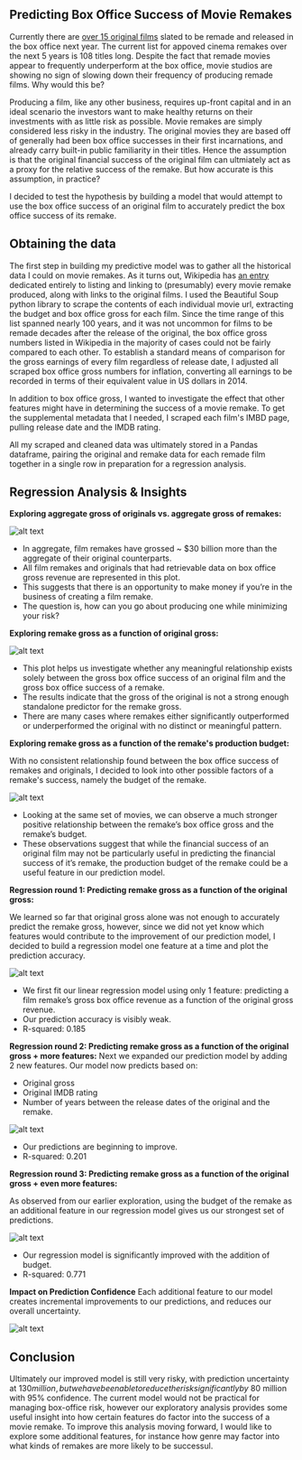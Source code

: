 ## Predicting Box Office Success of Movie Remakes

Currently there are [over 15 original films](http://www.imdb.com/list/ls052091214/?start=1&view=detail&sort=release_date_us:desc&defaults=1&scb=0.48789280536584556) slated to be remade and released in the box office next year.  The current list for appoved cinema remakes over the next 5 years is 108 titles long. Despite the fact that remade movies appear to frequently underperform at the box office, movie studios are showing no sign of slowing down their frequency of producing remade films. Why would this be?  

Producing a film, like any other business, requires up-front capital and in an ideal scenario the investors want to make healthy returns on their investments with as little risk as possible. Movie remakes are simply considered less risky in the industry. The original movies they are based off of generally had been box office successes in their first incarnations, and already carry built-in public familiarity in their titles. Hence the assumption is that the original financial success of the original film can ultmiately act as a proxy for the relative success of the remake. But how accurate is this assumption, in practice?  

I decided to test the hypothesis by building a model that would attempt to use the box office success of an original film to accurately predict the box office success of its remake.  

## Obtaining the data

The first step in building my predictive model was to gather all the historical data I could on movie remakes.  As it turns out, Wikipedia has [an entry](http://en.wikipedia.org/wiki/List_of_film_remakes) dedicated entirely to listing and linking to (presumably) every movie remake produced, along with links to the original films.  I used the Beautiful Soup python library to scrape the contents of each individual movie url, extracting the budget and box office gross for each film. Since the time range of this list spanned nearly 100 years, and it was not uncommon for films to be remade decades after the release of the original, the box office gross numbers listed in Wikipedia in the majority of cases could not be fairly compared to each other. To establish a standard means of comparison for the gross earnings of every film regardless of release date, I adjusted all scraped box office gross numbers for inflation, converting all earnings to be recorded in terms of their equivalent value in US dollars in 2014. 

In addition to box office gross, I wanted to investigate the effect that other features might have in determining the success of a movie remake. To get the supplemental metadata that I needed, I scraped each film's IMBD page, pulling release date and the IMDB rating. 

All my scraped and cleaned data was ultimately stored in a Pandas dataframe, pairing the original and remake data for each remade film together in a single row in preparation for a regression analysis.


## Regression Analysis & Insights


<b>Exploring aggregate gross of originals vs. aggregate gross of remakes:</b>

![alt text](https://squip.github.io/assets/movie_remakes/luther_gross_comparison.png "aggregate gross of originals vs. aggregate gross of remakes")

* In aggregate, film remakes have grossed ~ $30 billion more than the aggregate of their original counterparts.
* All film remakes and originals that had retrievable data on box office gross revenue are represented in this plot.
* This suggests that there is an opportunity to make money if you’re in the business of creating a film remake.
* The question is, how can you go about producing one while minimizing your risk?


<b>Exploring remake gross as a function of original gross:</b>

![alt text](https://squip.github.io/assets/movie_remakes/luther_original_gross_vs_remake_gross.png "Remake Gross vs. Original Gross")

* This plot helps us investigate whether any meaningful relationship exists solely between the gross box office success of an original film and the gross box office success of a remake.
* The results indicate that the gross of the original is not a strong enough standalone predictor for the remake gross.
* There are many cases where remakes either significantly outperformed or underperformed the original with no distinct or meaningful pattern. 


<b>Exploring remake gross as a function of the remake's production budget:</b>

With no consistent relationship found between the box office success of remakes and originals, I decided to look into other possible factors of a remake's success, namely the budget of the remake.

![alt text](https://squip.github.io/assets/movie_remakes/luther_remake_gross_vs_remkae_budget.png "Remake Budget vs. Remake Gross")

* Looking at the same set of movies, we can observe a much stronger positive relationship between the remake’s box office gross and the remake’s budget.
* These observations suggest that while the financial success of an original film may not be particularly useful in predicting the financial success of it’s remake, the production budget of the remake could be a useful feature in our prediction model.


<b>Regression round 1: Predicting remake gross as a function of the original gross:</b>

We learned so far that original gross alone was not enough to accurately predict the remake gross, however, since we did not yet know which features would contribute to the improvement of our prediction model, I decided to build a regression model one feature at a time and plot the prediction accuracy.

![alt text](https://squip.github.io/assets/movie_remakes/luther_regression_predictions_1.png "Predicting Remake Gross Using Original Gross")

* We first fit our linear regression model using only 1 feature: predicting a film remake’s gross  box office revenue as a function of the original gross revenue. 
* Our prediction accuracy is visibly weak.
* R-squared: 0.185


<b>Regression round 2: Predicting remake gross as a function of the original gross + more features:</b>
Next we expanded our prediction model by adding 2 new features. Our model now predicts based on:

* Original gross
* Original IMDB rating
* Number of years between the release dates of the original and the remake.

![alt text](https://squip.github.io/assets/movie_remakes/luther_regression_predictions_2.png "Predicting Remake Gross Using Original Gross, IMDB rating, and release date delta")

* Our predictions are beginning to improve.
* R-squared: 0.201


<b>Regression round 3: Predicting remake gross as a function of the original gross + even more features:</b>

As observed from our earlier exploration, using the budget of the remake as an additional feature in our regression model gives us our strongest set of predictions.

![alt text](https://squip.github.io/assets/movie_remakes/luther_regression_predictions_2.png "Predicting Remake Gross Using Original Gross, IMDB rating, release date delta, and remake budget")

* Our regression model is significantly improved with the addition of budget.
* R-squared: 0.771


<b>Impact on Prediction Confidence</b>
Each additional feature to our model creates incremental improvements to our predictions, and reduces our overall uncertainty.

![alt text](https://squip.github.io/assets/movie_remakes/luther_risk_reduction.png "Final set of features reduces prediction uncertainty to (+/-) $130 M.")


## Conclusion

Ultimately our improved model is still very risky, with prediction uncertainty at $130 million, but we have been able to reduce the risk significantly by ~$80 million with 95% confidence. The current model would not be practical for managing box-office risk, however our exploratory analysis provides some useful insight into how certain features do factor into the success of a movie remake.  To improve this analysis moving forward, I would like to explore some additional features, for instance how genre may factor into what kinds of remakes are more likely to be successul.